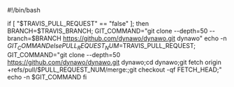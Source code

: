
#!/bin/bash

if [ "$TRAVIS_PULL_REQUEST" == "false" ]; then
BRANCH=$TRAVIS_BRANCH;
GIT_COMMAND="git clone --depth=50 --branch=$BRANCH https://github.com/dynawo/dynawo.git dynawo"
echo -n $GIT_COMMAND
else
PULL_REQUEST_NUM=$TRAVIS_PULL_REQUEST;
GIT_COMMAND="git clone --depth=50 https://github.com/dynawo/dynawo.git dynawo;cd dynawo;git fetch origin +refs/pull/$PULL_REQUEST_NUM/merge:;git checkout -qf FETCH_HEAD;"
echo -n $GIT_COMMAND
fi
